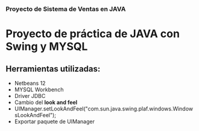 ### Proyecto de Sistema de Ventas en JAVA

# Proyecto de práctica de JAVA con Swing y MYSQL

## Herramientas utilizadas:

* Netbeans 12
* MYSQL Workbench
* Driver JDBC
* Cambio del **look and feel** 
* UIManager.setLookAndFeel("com.sun.java.swing.plaf.windows.WindowsLookAndFeel");
* Exportar paquete de UIManager
